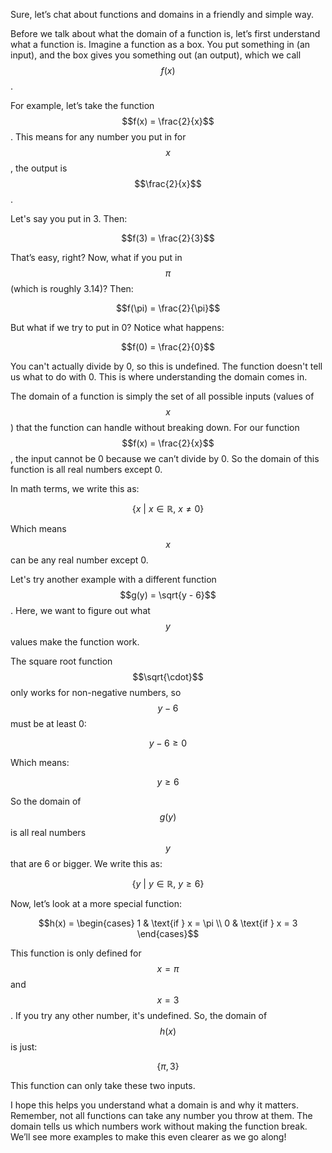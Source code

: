 Sure, let’s chat about functions and domains in a friendly and simple way.

Before we talk about what the domain of a function is, let’s first understand what a function is. Imagine a function as a box. You put something in (an input), and the box gives you something out (an output), which we call $$f(x)$$.

For example, let’s take the function $$f(x) = \frac{2}{x}$$. This means for any number you put in for $$x$$, the output is $$\frac{2}{x}$$. 

Let's say you put in 3. Then:

$$f(3) = \frac{2}{3}$$

That’s easy, right? Now, what if you put in $$\pi$$ (which is roughly 3.14)? Then:

$$f(\pi) = \frac{2}{\pi}$$

But what if we try to put in 0? Notice what happens:

$$f(0) = \frac{2}{0}$$

You can't actually divide by 0, so this is undefined. The function doesn't tell us what to do with 0. This is where understanding the domain comes in.

The domain of a function is simply the set of all possible inputs (values of $$x$$) that the function can handle without breaking down. For our function $$f(x) = \frac{2}{x}$$, the input cannot be 0 because we can’t divide by 0. So the domain of this function is all real numbers except 0.

In math terms, we write this as:

$$\{ x \:|\: x \in \mathbb{R}, \: x \neq 0 \}$$

Which means $$x$$ can be any real number except 0.

Let's try another example with a different function $$g(y) = \sqrt{y - 6}$$. Here, we want to figure out what $$y$$ values make the function work.

The square root function $$\sqrt{\cdot}$$ only works for non-negative numbers, so $$y - 6$$ must be at least 0:

$$y - 6 \geq 0$$

Which means:

$$y \geq 6$$

So the domain of $$g(y)$$ is all real numbers $$y$$ that are 6 or bigger. We write this as:

$$\{ y \:|\: y \in \mathbb{R}, \: y \geq 6 \}$$

Now, let’s look at a more special function: 

$$h(x) = \begin{cases} 
1 & \text{if } x = \pi \\
0 & \text{if } x = 3 
\end{cases}$$

This function is only defined for $$x = \pi$$ and $$x = 3$$. If you try any other number, it's undefined. So, the domain of $$h(x)$$ is just:

$$\{ \pi, 3 \}$$

This function can only take these two inputs.

I hope this helps you understand what a domain is and why it matters. Remember, not all functions can take any number you throw at them. The domain tells us which numbers work without making the function break. We’ll see more examples to make this even clearer as we go along!